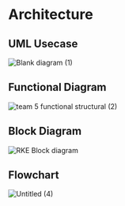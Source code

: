 # Architecture
## UML Usecase
![Blank diagram (1)](https://user-images.githubusercontent.com/98849909/157645064-d110d706-4eab-4992-9596-4dfdba4ac0da.png)
## Functional Diagram 
![team 5 functional structural (2)](https://user-images.githubusercontent.com/98849909/157661509-416f8673-8931-414a-b21f-4390712088af.png)
## Block Diagram
![RKE Block diagram](https://user-images.githubusercontent.com/66207959/157648729-39afc78d-d1f5-4441-a03e-d1fc6347e4cc.png)
## Flowchart
![Untitled (4)](https://user-images.githubusercontent.com/98849909/157729183-8c63ea02-0ff3-45c7-8c4f-0065a767c370.png)

